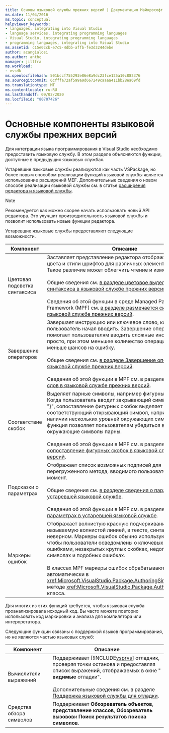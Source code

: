 ```yaml
---
title: Основы языковой службы прежних версий | Документация Майкрософт
ms.date: 11/04/2016
ms.topic: conceptual
helpviewer_keywords:
- languages, integrating into Visual Studio
- language services, integrating programming languages
- Visual Studio, integrating programming languages
- programming languages, integrating into Visual Studio
ms.assetid: c15e0ccb-e7c5-4dbb-affb-fe3d3244debe
author: acangialosi
ms.author: anthc
manager: jillfra
ms.workload:
- vssdk
ms.openlocfilehash: 501bccf755293e86e8a9dc23fce125a10c882376
ms.sourcegitcommit: 6cfffa72af599a9d667249caaaa411bb28ea69fd
ms.translationtype: MT
ms.contentlocale: ru-RU
ms.lasthandoff: 09/02/2020
ms.locfileid: "80707426"
---
```

# <a name="legacy-language-service-essentials"></a>Основные компоненты языковой службы прежних версий
Для интеграции языка программирования в Visual Studio необходимо предоставить языковую службу. В этом разделе объясняются функции, доступные в предыдущих языковых службах.

 Устаревшие языковые службы реализуются как часть VSPackage, но более новым способом реализации функций языковой службы является использование расширений MEF. Дополнительные сведения о новом способе реализации языковой службы см. в статье [расширения редактора и языковой службы](../../extensibility/editor-and-language-service-extensions.md).

> [!NOTE]
> Рекомендуется как можно скорее начать использовать новый API редактора. Это улучшит производительность языковой службы и позволит использовать новые функции редактора.

 Устаревшие языковые службы предоставляют следующие возможности.

|Компонент|Описание|
|-------------|-----------------|
|Цветовая подсветка синтаксиса|Заставляет представление редактора отображать различные цвета и стили шрифтов для различных элементов языка. Такое различие может облегчить чтение и изменение файлов.<br /><br /> Общие сведения см. [в разделе цветовое выделение синтаксиса в языковой службе прежних версий](../../extensibility/internals/syntax-coloring-in-a-legacy-language-service.md).<br /><br /> Сведения об этой функции в среде Managed Package Framework (MPF) см. [в разделе размечается синтаксисом в языковой службе прежних версий](../../extensibility/internals/syntax-colorizing-in-a-legacy-language-service.md).|
|Завершение операторов|Завершает инструкцию или ключевое слово, которое пользователь начал вводить. Завершение операторов помогает пользователям вводить сложные инструкции более просто, при этом меньшее количество операций ввода и меньше шансов на ошибку.<br /><br /> Общие сведения см. [в разделе Завершение операторов в языковой службе прежних версий](../../extensibility/internals/statement-completion-in-a-legacy-language-service.md).<br /><br /> Сведения об этой функции в MPF см. в разделе [Завершение слов в языковой службе прежних версий](../../extensibility/internals/word-completion-in-a-legacy-language-service.md).|
|Соответствие скобок|Выделяет парные символы, например фигурные скобки. Когда пользователь вводит закрывающий символ, например "}", сопоставление фигурных скобок выделяет соответствующий открывающий символ, например "{". При наличии нескольких уровней окружающих символов эта функция позволяет пользователям убедиться в том, что окружающие символы парны.<br /><br /> Сведения об этой функции в MPF см. в разделе [сопоставление фигурных скобок в языковой службе прежних версий](../../extensibility/internals/brace-matching-in-a-legacy-language-service.md).|
|Подсказки о параметрах|Отображает список возможных подписей для перегруженного метода, вводимого пользователем в данный момент.<br /><br /> Общие сведения см. [в разделе сведения о параметрах в устаревшей языковой службе](../../extensibility/internals/parameter-info-in-a-legacy-language-service1.md).<br /><br /> Сведения об этой функции в MPF см. в разделе [сведения о параметрах в устаревшей языковой службе](../../extensibility/internals/parameter-info-in-a-legacy-language-service2.md).|
|Маркеры ошибок|Отображает волнистую красную подчеркивание, также называемую волнистой линией, в тексте, синтаксически неверном. Маркеры ошибок обычно используются для того, чтобы пользователи осведомлены о ключевых словах с ошибками, незакрытых круглых скобках, недопустимых символах и подобных ошибках.<br /><br /> В классах MPF маркеры ошибок обрабатываются автоматически в <xref:Microsoft.VisualStudio.Package.AuthoringSink.AddError%2A> методе <xref:Microsoft.VisualStudio.Package.AuthoringSink> класса.|

 Для многих из этих функций требуется, чтобы языковая служба проанализировала исходный код. Вы часто можете повторно использовать код маркировки и анализа для компилятора или интерпретатора.

 Следующие функции связаны с поддержкой языков программирования, но не являются частью языковых служб:

| Компонент | Описание |
|-----------------------| - |
| Вычислители выражений | Поддерживает [!INCLUDE[vsprvs](../../code-quality/includes/vsprvs_md.md)] отладчик, проверяя точки останова и предоставляя список выражений, отображаемых в окне " **видимые** отладки".<br /><br /> Дополнительные сведения см. в разделе [Поддержка языковой службы для отладки](../../extensibility/internals/language-service-support-for-debugging.md). |
| Средства обзора символов | Поддерживает **Обозреватель объектов**, **представление классов**, **Обозреватель вызовов**и **Поиск результатов поиска символов**. |
